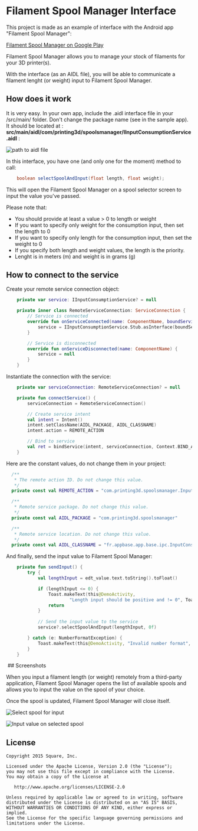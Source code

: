 # Filament Spool Manager Interface 

This project is made as an example of interface with the Android app "Filament Spool Manager":

[Filament Spool Manager on Google Play](https://play.google.com/store/apps/details?id=com.printing3d.spoolsmanager)

Filament Spool Manager allows you to manage your stock of filaments for your 3D printer(s).

With the interface (as an AIDL file), you will be able to communicate a filament lenght (or weight) input to Filament Spool Manager.

## How does it work

It is very easy. In your own app, include the .aidl interface file in your /src/main/ folder. Don't change the package name (see in the sample app). It should be located at : 
**src/main/aidl/com/printing3d/spoolsmanager/IInputConsumptionService.aidl** :

![path to aidl file](https://image.ibb.co/gUMj28/Screenshot_from_2018_06_20_20_59_50.png)

In this interface, you have one (and only one for the moment) method to call:

``` java
    boolean selectSpoolAndInput(float length, float weight);
```
This will open the Filament Spool Manager on a spool selector screen to input the value you've passed.

Please note that:

* You should provide at least a value > 0 to length or weight
* If you want to specify only weight for the consumption input, then set the length to 0
* If you want to specify only length for the consumption input, then set the weight to 0
* If you specify both length and weight values, the length is the priority.
* Lenght is in meters (m) and weight is in grams (g)

## How to connect to the service

Create your remote service connection object:

``` kotlin
    private var service: IInputConsumptionService? = null

    private inner class RemoteServiceConnection: ServiceConnection {
        // Service is connected
        override fun onServiceConnected(name: ComponentName, boundService: IBinder) {
            service = IInputConsumptionService.Stub.asInterface(boundService)
        }

        // Service is disconnected
        override fun onServiceDisconnected(name: ComponentName) {
            service = null
        }
    }
```

Instantiate the connection with the service:

``` kotlin
    private var serviceConnection: RemoteServiceConnection? = null

    private fun connectService() {
        serviceConnection = RemoteServiceConnection()

        // Create service intent
        val intent = Intent()
        intent.setClassName(AIDL_PACKAGE, AIDL_CLASSNAME)
        intent.action = REMOTE_ACTION

        // Bind to service
        val ret = bindService(intent, serviceConnection, Context.BIND_AUTO_CREATE)
    }
```

Here are the constant values, do not change them in your project:


``` kotlin
  /**
   * The remote action ID. Do not change this value.
   */
  private const val REMOTE_ACTION = "com.printing3d.spoolsmanager.InputConsumptionService.BIND"

  /**
   * Remote service package. Do not change this value.
   */
  private const val AIDL_PACKAGE = "com.printing3d.spoolsmanager"

  /**
   * Remote service location. Do not change this value.
   */
  private const val AIDL_CLASSNAME = "fr.appbase.app.base.ipc.InputConsumptionService"
```

And finally, send the input value to Filament Spool Manager:

``` kotlin
    private fun sendInput() {
        try {
            val lengthInput = edt_value.text.toString().toFloat()

            if (lengthInput <= 0) {
                Toast.makeText(this@DemoActivity,
                        "Length input should be positive and != 0", Toast.LENGTH_LONG).show()
                return
            }
            
            // Send the input value to the service
            service?.selectSpoolAndInput(lengthInput, 0f)

        } catch (e: NumberFormatException) {
            Toast.makeText(this@DemoActivity, "Invalid number format", Toast.LENGTH_LONG).show()
        }
    }
```

 ## Screenshots
 
 When you input a filament length (or weight) remotely from a third-party application, Filament Spool Manager opens the list of available spools and allows you to input the value on the spool of your choice.
 
Once the spool is updated, Filament Spool Manager will close itself.
 
![Select spool for input](https://image.ibb.co/hdHhN8/Screenshot_1529524889_framed.png)

![Input value on selected spool](https://preview.ibb.co/kjKkaT/Screenshot_1529524895_framed.png)

## License

```
Copyright 2015 Square, Inc.

Licensed under the Apache License, Version 2.0 (the "License");
you may not use this file except in compliance with the License.
You may obtain a copy of the License at

   http://www.apache.org/licenses/LICENSE-2.0

Unless required by applicable law or agreed to in writing, software
distributed under the License is distributed on an "AS IS" BASIS,
WITHOUT WARRANTIES OR CONDITIONS OF ANY KIND, either express or implied.
See the License for the specific language governing permissions and
limitations under the License.
```
